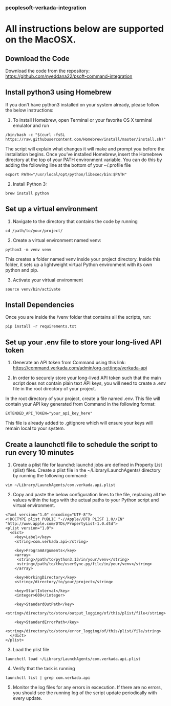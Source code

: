 ### peoplesoft-verkada-integration

# All instructions below are supported on the MacOSX.

## Download the Code

Download the code from the repository: https://github.com/nyeddana22/psoft-command-integration

## Install python3 using Homebrew

If you don't have python3 installed on your system already, please follow the below instructions:

1. To install Homebrew, open Terminal or your favorite OS X terminal emulator and run

```
/bin/bash -c "$(curl -fsSL https://raw.githubusercontent.com/Homebrew/install/master/install.sh)"
```

The script will explain what changes it will make and prompt you before the installation begins. Once you’ve installed Homebrew, insert the Homebrew directory at the top of your PATH environment variable. You can do this by adding the following line at the bottom of your ~/.profile file

```
export PATH="/usr/local/opt/python/libexec/bin:$PATH"
```

2. Install Python 3:

```
brew install python
```

## Set up a virtual environment

1. Navigate to the directory that contains the code by running

```
cd /path/to/your/project/
```

2. Create a virtual environment named venv:

```
python3 -m venv venv
```

This creates a folder named venv inside your project directory.
Inside this folder, it sets up a lightweight virtual Python environment with its own python and pip.

3. Activate your virtual environment

```
source venv/bin/activate
```

## Install Dependencies

Once you are inside the /venv folder that contains all the scripts, run:

```
pip install -r requirements.txt
```

## Set up your .env file to store your long-lived API token

1. Generate an API token from Command using this link: https://command.verkada.com/admin/org-settings/verkada-api

2. In order to securely store your long-lived API token such that the main script does not contain plain text API keys, you will need to create a .env file in the root directory of your project.

In the root directory of your project, create a file named .env. This file will contain your API key generated from Command in the following format:

```
EXTENDED_API_TOKEN="your_api_key_here"
```

This file is already added to .gitignore which will ensure your keys will remain local to your system.

## Create a launchctl file to schedule the script to run every 10 minutes

1. Create a plist file for launchd: launchd jobs are defined in Property List (plist) files. Create a plist file in the ~/Library/LaunchAgents/ directory by running the following command:

```
vim ~/Library/LaunchAgents/com.verkada.api.plist
```

2. Copy and paste the below configuration lines to the file, replacing all the values within the <string> tags with the actual paths to your Python script and virtual environment.

```
<?xml version="1.0" encoding="UTF-8"?>
<!DOCTYPE plist PUBLIC "-//Apple//DTD PLIST 1.0//EN" "http://www.apple.com/DTDs/PropertyList-1.0.dtd">
<plist version="1.0">
  <dict>
    <key>Label</key>
    <string>com.verkada.api</string>

    <key>ProgramArguments</key>
    <array>
     <string>/path/to/python3.13/in/your/venv</string>
     <string>/path/to/the/userSync.py/file/in/your/venv</string>
    </array>

    <key>WorkingDirectory</key>
    <string>/directory/to/your/project</string>

    <key>StartInterval</key>
    <integer>600</integer>

    <key>StandardOutPath</key>
    <string>/directory/to/store/output_logging/of/this/plist/file</string>

    <key>StandardErrorPath</key>
    <string>/directory/to/store/error_logging/of/this/plist/file/string>
  </dict>
</plist>
```

3. Load the plist file

```
launchctl load ~/Library/LaunchAgents/com.verkada.api.plist
```

4. Verify that the task is running

```
launchctl list | grep com.verkada.api
```

5. Monitor the log files for any errors in excecution. If there are no errors, you should see the running log of the script update periodically with every update.
